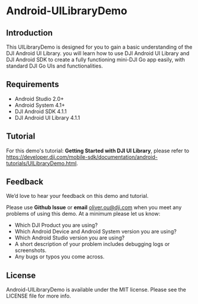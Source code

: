 # Android-UILibraryDemo

## Introduction

This UILibraryDemo is designed for you to gain a basic understanding of the DJI Android UI Library. you will learn how to use DJI Android UI Library and DJI Android SDK to create a fully functioning mini-DJI Go app easily, with standard DJI Go UIs and functionalities. 

## Requirements

 - Android Studio 2.0+
 - Android System 4.1+
 - DJI Android SDK 4.1.1
 - DJI Android UI Library 4.1.1

## Tutorial

For this demo's tutorial: **Getting Started with DJI UI Library**, please refer to <https://developer.dji.com/mobile-sdk/documentation/android-tutorials/UILibraryDemo.html>.

## Feedback

We’d love to hear your feedback on this demo and tutorial.

Please use **Github Issue** or **email** [oliver.ou@dji.com](oliver.ou@dji.com) when you meet any problems of using this demo. At a minimum please let us know:

* Which DJI Product you are using?
* Which Android Device and Android System version you are using?
* Which Android Studio version you are using?
* A short description of your problem includes debugging logs or screenshots.
* Any bugs or typos you come across.

## License

Android-UILibraryDemo is available under the MIT license. Please see the LICENSE file for more info.
